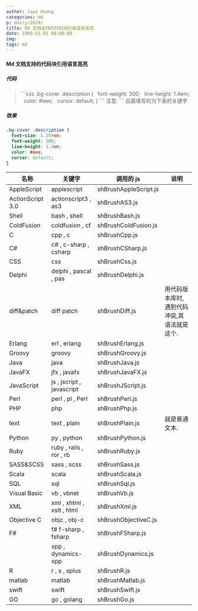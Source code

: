```yaml
---
author: Jaye Huang
categories: md
p: daily/2019/
title: Md 文档支持的代码块引用语言高亮
date: 1999-01-01 00:00:00
img:
tags: md
---
```


#### Md 文档支持的代码块引用语言高亮

##### 代码

> \`\`\`css
> .bg-cover .description {
> &nbsp;&nbsp;font-weight: 300;
> &nbsp;&nbsp;line-height: 1.4em;
> &nbsp;&nbsp;color: #eee;
> &nbsp;&nbsp;cursor: default;
> }
> \`\`\`
> 注意: \`\`\` 后面填写的为下表的关键字

##### 效果

```css
.bg-cover .description {
  font-size: 1.25rem;
  font-weight: 300;
  line-height: 1.4em;
  color: #eee;
  cursor: default;
}
```

| 名称             | 关键字                    | 调用的 js             | 说明                                        |
| ---------------- | ------------------------- | --------------------- | ------------------------------------------- |
| AppleScript      | applescript               | shBrushAppleScript.js |                                             |
| ActionScript 3.0 | actionscript3 , as3       | shBrushAS3.js         |                                             |
| Shell            | bash , shell              | shBrushBash.js        |                                             |
| ColdFusion       | coldfusion , cf           | shBrushColdFusion.js  |                                             |
| C                | cpp , c                   | shBrushCpp.js         |                                             |
| C\#              | c\# , c-sharp , csharp    | shBrushCSharp.js      |                                             |
| CSS              | css                       | shBrushCss.js         |                                             |
| Delphi           | delphi , pascal , pas     | shBrushDelphi.js      |                                             |
| diff&patch       | diff patch                | shBrushDiff.js        | 用代码版本库时,遇到代码冲突,其语法就是这个. |
| Erlang           | erl , erlang              | shBrushErlang.js      |                                             |
| Groovy           | groovy                    | shBrushGroovy.js      |                                             |
| Java             | java                      | shBrushJava.js        |                                             |
| JavaFX           | jfx , javafx              | shBrushJavaFX.js      |                                             |
| JavaScript       | js , jscript , javascript | shBrushJScript.js     |                                             |
| Perl             | perl , pl , Perl          | shBrushPerl.js        |                                             |
| PHP              | php                       | shBrushPhp.js         |                                             |
| text             | text , plain              | shBrushPlain.js       | 就是普通文本.                               |
| Python           | py , python               | shBrushPython.js      |                                             |
| Ruby             | ruby , rails , ror , rb   | shBrushRuby.js        |                                             |
| SASS&SCSS        | sass , scss               | shBrushSass.js        |                                             |
| Scala            | scala                     | shBrushScala.js       |                                             |
| SQL              | sql                       | shBrushSql.js         |                                             |
| Visual Basic     | vb , vbnet                | shBrushVb.js          |                                             |
| XML              | xml , xhtml , xslt , html | shBrushXml.js         |                                             |
| Objective C      | objc , obj-c              | shBrushObjectiveC.js  |                                             |
| F\#              | f\# f-sharp , fsharp      | shBrushFSharp.js      |                                             |
|                  | xpp , dynamics-xpp        | shBrushDynamics.js    |                                             |
| R                | r , s , splus             | shBrushR.js           |                                             |
| matlab           | matlab                    | shBrushMatlab.js      |                                             |
| swift            | swift                     | shBrushSwift.js       |                                             |
| GO               | go , golang               | shBrushGo.js          |                                             |  |
